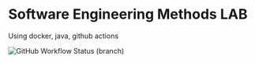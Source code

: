 # Software Engineering Methods LAB
 
Using docker, java, github actions

![GitHub Workflow Status (branch)](https://img.shields.io/github/actions/workflow/status/Blade-iii/sem/main.yml.yml?branch=master)